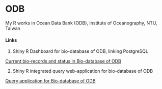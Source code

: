 # ODB
My R works in Ocean Data Bank (ODB), Institute of Oceanography, NTU, Taiwan

#### Links
1. Shiny R Dashboard for bio-database of ODB, linking PostgreSQL

<a href="http://www.odb.ntu.edu.tw/biology/?page_id=925">Current bio-records and status in Bio-database of ODB</a> 

2. Shiny R integrated query web-application for bio-database of ODB

<a href="https://app09.odb.ntu.edu.tw/odb/odenv/">Query application for Bio-database of ODB</a> 


